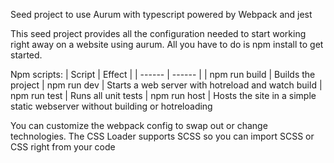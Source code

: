 Seed project to use Aurum with typescript powered by Webpack and jest

This seed project provides all the configuration needed to start working right away on a website using aurum.
All you have to do is npm install to get started.

Npm scripts:
| Script | Effect |
| ------ | ------ |
| npm run build |  Builds the project
| npm run dev |  Starts a web server with hotreload and watch build
| npm run test | Runs all unit tests
| npm run host | Hosts the site in a simple static webserver without building or hotreloading

You can customize the webpack config to swap out or change technologies. The CSS Loader supports SCSS so you can import SCSS or CSS right from your code